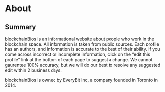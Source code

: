 # About

## Summary
blockchainBios is an informational website about people who work in the blockchain space. All information is taken from public sources. Each profile has an authors, and information is accurate to the best of their ability. If you come across incorrect or incomplete information, click on the “edit this profile” link at the bottom of each page to suggest a change. We cannot gaurentee 100% accuracy, but we will do our best to resolve any suggested edit within 2 business days. 

blockchainBios is owned by EveryBit Inc, a company founded in Toronto in 2014.

